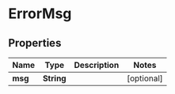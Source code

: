 # ErrorMsg

## Properties
Name | Type | Description | Notes
------------ | ------------- | ------------- | -------------
**msg** | **String** |  |  [optional]

